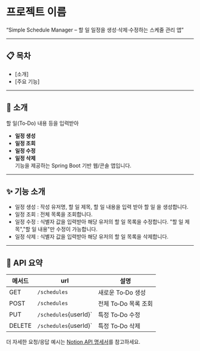 # 프로젝트 이름

“Simple Schedule Manager – 할 일 일정을 생성·삭제·수정하는 스케줄 관리 앱”

---

## 📋 목차
- [소개]
- [주요 기능]

---

## 👋 소개
할 일(To‑Do) 내용 등을 입력받아
- **일정 생성**
- **일정 조회**
- **일정 수정**
- **일정 삭제**  
  기능을 제공하는 Spring Boot 기반 웹/콘솔 앱입니다.

---

## ✨ 기능 소개
- 일정 생성 : 작성 유저명, 할 일 제목, 할 일 내용을 입력 받아 
 할 일 을 생성합니다.
- 일정 조회 : 전체 목록을 조회합니다.
- 일정 수정 : 식별자 값을 입력받아 해당 유저의 할 일 목록을 수정합니다.
 "할 일 제목","할 일 내용"만 수정이 가능합니다.
- 일정 삭제 : 식별자 값을 입력받아 해당 유저의 할 일 목록을 삭제합니다.

---
## 📡 API 요약

| 메서드 | url                   | 설명             |
|--------|-----------------------|------------------|
| GET    | `/schedules`          | 새로운 To‑Do 생성   |
| POST   | `/schedules`          | 전체 To‑Do 목록 조회 |
| PUT    | `/schedules`{userId}` | 특정 To‑Do 수정    |
| DELETE | `/schedules`{userId}` | 특정 To‑Do 삭제    |

더 자세한 요청/응답 예시는 [Notion API 명세서](https://www.notion.so/1f83a6e1469d808c8825fa2e7b607250?v=1f83a6e1469d80c89832000c5181c990)를 참고하세요.
